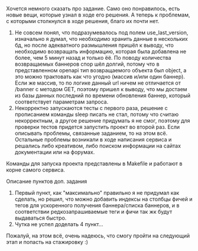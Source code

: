 Хочется немного сказать про задание. Само оно понравилось, есть новые вещи, которые узнал в ходе его решения. 
А теперь к проблемам, с которыми столкнулся в ходе решения, благо их почти нет.
1. Не совсем понял, что подразумевалось под полем use_last_version, изначально я думал, что необходимо хранить данные в нескольких бд, но после адекватного размышления пришёл к выводу, что необходимо возвращать информацию, которая была добавлена не более, чем 5 минут назад и только ёё. По поводу количества возвращаемых баннеров спор шёл долгий, потому что в представленном openapi тип возвращаемого объекта был object, а это можно трактовать как что угодно (массив и/или один баннер). Если же массив, то по логике данный url ничем не отличается от /banner с методом GET, поэтому пришел к выводу, что мы достаем из базы данных последний по времени обновления баннер, который соответствует параметрам запроса.
2. Некорректно запускаются тесты с первого раза, решение с прописанием команды sleep писать не стал, потому что считаю некорректным, а другое решение придумать я не смог, поэтому для проверки тестов придется запустить проект во второй раз.
Если описывать проблемы, связанные заданием, то на этом всё. Остальные проблемы возникали в ходе написания сервиса и решались либо креативом, либо поиском информации на сайтах документации или на форумах.

Команды для запуска проекта представлены в Makefile и работают в корне самого сервиса.

Описание пунктов доп. задания
1. Первый пункт, как "максимально" правильно я не придумал как сделать, но решил, что можно добавить индексы на столбцы фичей и тегов для ускоренного получения баннера/списка баннеров, и в соответствии редкозапрашиваемые теги и фичи так жк будут выдаваться быстро.
2. Чутка не успел доделать 4 пункт...

Пожалуй, на этом всё, очень надеюсь, что смогу пройти на следующий этап и попасть на стажировку :)  
